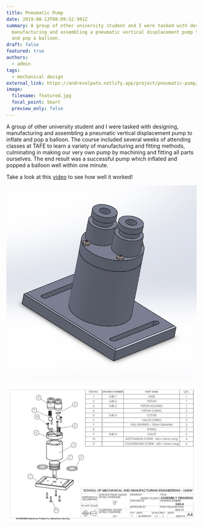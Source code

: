 ```yaml
---
title: Pneumatic Pump
date: 2019-08-13T08:09:52.991Z
summary: A group of other university student and I were tasked with designing,
  manufacturing and assembling a pneumatic vertical displacement pump to inflate
  and pop a balloon.
draft: false
featured: true
authors:
  - admin
tags:
  - mechanical design
external_link: https://andrevolpato.netlify.app/project/pneumatic-pump/
image:
  filename: featured.jpg
  focal_point: Smart
  preview_only: false
---
```

A group of other university student and I were tasked with designing, manufacturing and assembling a pneumatic vertical displacement pump to inflate and pop a balloon. The course included several weeks of attending classes at TAFE to learn a variety of manufacturing and fitting methods, culminating in making our very own pump by machining and fitting all parts ourselves. The end result was a successful pump which inflated and popped a balloon well within one minute.

Take a look at this [video](https://youtu.be/EVq0-BA2mTg) to see how well it worked!

![](pump-assembly.jpg)

![](pump-exploded-view.jpg)